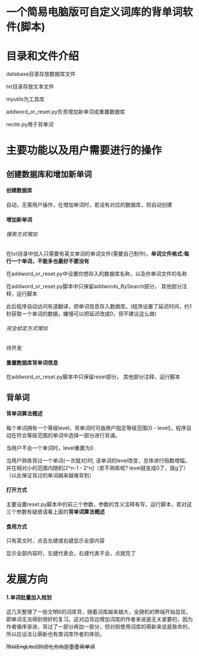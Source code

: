 # 一个简易电脑版可自定义词库的背单词软件(脚本)

# 目录和文件介绍

database目录存放数据库文件

txt目录存放文本文件

myutils为工具库

addword_or_reset.py负责增加新单词或重置数据库

recite.py用于背单词

# 主要功能以及用户需要进行的操作

## 创建数据库和增加新单词

#### 创建数据库

自动，无需用户操作，在增加单词时，若没有对应的数据库，则自动创建

#### 增加新单词

###### 搜索方式增加

在txt目录中加入只需要有英文单词的单词文件(需要自己制作)，**单词文件格式:每行一个单词，不能多也最好不要没有**

在addword_or_reset.py中设置你想存入的数据库名称，以及你单词文件的名称

在addword_or_reset.py脚本中只保留addwords_BySearch部分， 其他部分注释，运行脚本

此后程序自动访问有道翻译，把单词信息存入数据库。(程序设置了延迟时间，约1秒获取一个单词的数据，嫌慢可以把延迟改成0，但不建议这么做)

###### 完全给定方式增加

待开发

#### 重置数据库背单词信息

在addword_or_reset.py脚本中只保留reset部分， 其他部分注释，运行脚本

## 背单词

#### 背单词算法概述

每个单词拥有一个等级level，背单词时可由用户指定等级范围[0 - level]，程序自动在符合等级范围的单词中选择一部分进行背诵。

当用户不会一个单词时，level重置为0

当用户熟练背过一个单词(一次就对)时, 该单词的level改变，总体进行指数增幅，并在相对小的范围内随机[2^n-1 - 2^n]（若不熟练呢? level就变成0了，就g了）（以此保证背过的单词越来越难背到）

#### 打开方式

主要设置reset.py脚本中的前三个参数，参数的含义注释有写，运行脚本，若对这三个参数有疑惑请看上面的**背单词算法概述**

#### 食用方式

只有英文时，点击左键或右键显示全部内容

显示全部内容时，左键代表会，右键代表不会，点就完了



# 发展方向

#### 1.单词批量加入规划

这几天整理了一些文明6的词库背，随着词库越来越大，全随机的弊端开始显现，即单词无法得到很好的复习。这对边背边增加词库的作者来说是无关紧要的，因为作者循序渐进，背过了一部分再加一部分，但对刚使用词库的萌新来说是致命的，所以应设法让萌新也有类词库作者的体验。

~~所以EngLite2的进化方向是墨墨背单词~~
